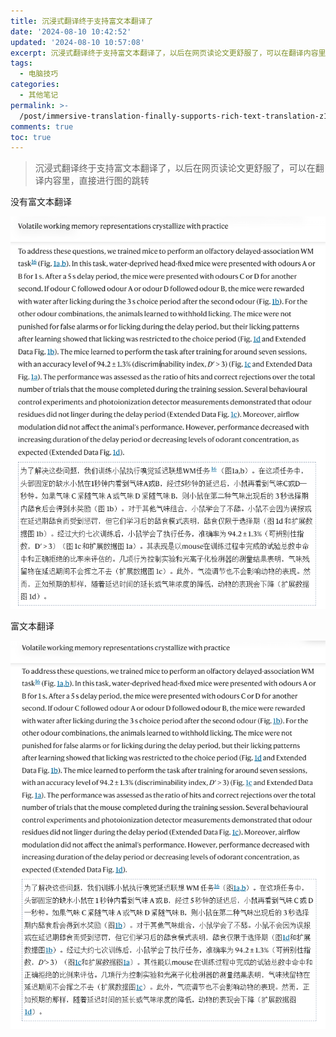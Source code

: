 ```yaml
---
title: 沉浸式翻译终于支持富文本翻译了
date: '2024-08-10 10:42:52'
updated: '2024-08-10 10:57:08'
excerpt: 沉浸式翻译终于支持富文本翻译了，以后在网页读论文更舒服了，可以在翻译内容里，直接进行图的跳转
tags:
  - 电脑技巧
categories:
  - 其他笔记
permalink: >-
  /post/immersive-translation-finally-supports-rich-text-translation-z1hrao8.html
comments: true
toc: true
---
```




> 沉浸式翻译终于支持富文本翻译了，以后在网页读论文更舒服了，可以在翻译内容里，直接进行图的跳转

没有富文本翻译

​![Clip_2024-08-10_10-51-54](https://raw.githubusercontent.com/Achuan-2/Picbed/pic/assets/Clip_2024-08-10_10-51-54-20240810105158-pxvcw1g.png)​

富文本翻译

​![Clip_2024-08-10_10-51-20](https://raw.githubusercontent.com/Achuan-2/Picbed/pic/assets/Clip_2024-08-10_10-51-20-20240810105125-4clg5p9.png)​
